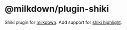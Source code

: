 # @milkdown/plugin-shiki

Shiki plugin for [milkdown](https://saul-mirone.github.io/milkdown/).
Add support for [shiki highlight](https://shiki.matsu.io/).

